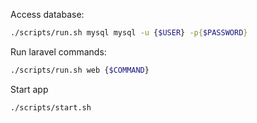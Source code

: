 Access database:
```sh
./scripts/run.sh mysql mysql -u {$USER} -p{$PASSWORD}
```

Run laravel commands:
```sh
./scripts/run.sh web {$COMMAND}
```

Start app
```sh
./scripts/start.sh
```